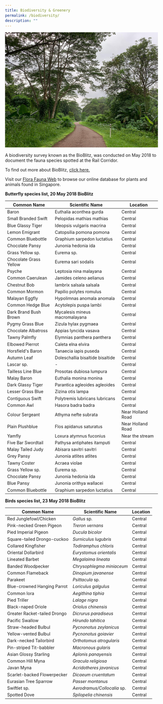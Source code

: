 ```yaml
---
title: Biodiversity & Greenery
permalink: /biodiversity/
description: ""
---
```

![rail corridor greenery](/images/RC%20Central/Central_path4_IMG-20210521-WA0011.jpg)

A biodiversity survey known as the BioBlitz, was conducted on May 2018 to document the fauna species spotted at the Rail Corridor. 

To find out more about BioBlitz, [click here.](https://www.nparks.gov.sg/biodiversity/community-in-nature-initiative/bioblitz)

Visit our [Flora Fauna Web](https://www.nparks.gov.sg/florafaunaweb) to browse our online database for plants and animals found in Singapore.

**Butterfly species list, 20 May 2018 BioBlitz**

| Common Name | Scientific Name | Location |
| -------- | -------- | -------- |
| Baron | Euthalia aconthea gurda | Central |
| Small Branded Swift | Pelopidas mathias mathias | Central |
| Blue Glassy Tiger | Ideopsis vulgaris macrina | Central |
| Lemon Emigrant | Catopsilia pomona pomona | Central |
| Common Bluebottle | Graphium sarpedon luctatius | Central |
| Chocolate Pansy | Junonia hedonia ida | Central |
| Grass Yellow sp. | Eurema sp.  | Central |
| Chocolate Grass Yellow | Eurema sari sodalis | Central |
| Psyche | Leptosia nina malayana | Central |
| Common Caerulean | Jamides celeno aelianus | Central |
| Chestnut Bob | Iambrix salsala salsala | Central |
| Common Mormon | Papilio polytes romulus | Central |
| Malayan Eggfly | Hypolimnas anomala anomala | Central |
| Common Hedge Blue | Acytolepis puspa lambi | Central |
| Dark Brand Bush Brown | Mycalesis mineus macromalayana | Central |
| Pygmy Grass Blue | Zizula hylax pygmaea | Central |
| Chocolate Albatross | Appias lyncida vasava | Central |
| Tawny Palmfly | Elymnias panthera panthera | Central |
| Elbowed Pierrot | Caleta elna elvira | Central |
| Horsfield's Baron | Tanaecia iapis puseda | Central |
| Autumn Leaf | Doleschallia bisaltide bisaltide | Central |
| Lascar sp. | - | Central |
| Tailless Line Blue | Prosotas dubiosa lumpura | Central |
| Malay Baron | Euthalia monina monina | Central |
| Dark Glassy Tiger | Parantica agleoides agleoides | Central |
| Lesser Grass Blue | Zizina otis lampa | Central |
| Contiguous Swift | Polytremis lubricans lubricans | Central |
| Common Awl | Hasora badra badra | Central |
| Colour Sergeant | Athyma nefte subrata | Near Holland Road |
| Plain Plushblue | Flos apidanus saturatus | Near Holland Road |
| Yamfly | Loxura atymnus fuconius | Near the stream |
| Five Bar Swordtail | Pathysa antiphates itamputi | Central |
| Malay Tailed Judy | Abisara savitri savitri | Central |
| Grey Pansy | Junonia atlites atlites | Central |
| Tawny Coster | Acraea violae | Central |
| Grass Yellow sp. | Eurema sp.  | Central |
| Chocolate Pansy | Junonia hedonia ida | Central |
| Blue Pansy | Junonia orithya wallacei | Central |
| Common Bluebottle | Graphium sarpedon luctatius | Central |




**Birds species list, 23 May 2018 BioBlitz**

| Common Name | Scientific Name | Location |
| -------- | -------- | -------- |
| Red Junglefowl/Chicken | *Gallus* sp. | Central |
| Pink-necked Green Pigeon | *Treron vernans* | Central |
| Pied Imperial Pigeon | *Ducula bicolor* | Central |
| Square-tailed Drongo-cuckoo | *Surniculus lugubris* | Central |
| Collared Kingfisher | *Todiramphus chloris* | Central |
| Oriental Dollarbird | *Eurystomus orientalis* | Central |
| Lineated Barbet | *Megalaima lineata* | Central |
| Banded Woodpecker | *Chrysophlegma miniaceum* | Central |
| Common Flameback | *Dinopium javanense* | Central |
| Parakeet | *Psittacula* sp. | Central |
| Blue-crowned Hanging Parrot | *Loriculus galgulus* | Central |
| Common Iora | *Aegithina tiphia* | Central |
| Pied Triller | *Lalage nigra* | Central |
| Black-naped Oriole | *Oriolus chinensis* | Central |
| Greater Racket-tailed Drongo | *Dicrurus paradiseus* | Central |
| Pacific Swallow | *Hirundo tahitica* | Central |
| Straw-headed Bulbul | *Pycnonotus zeylanicus* | Central |
| Yellow-vented Bulbul | *Pycnonotus goiavier* | Central |
| Dark-necked Tailorbird | *Orthotomus atrogularis* | Central |
| Pin-striped Tit-babbler | *Macronous gularis* | Central |
| Asian Glossy Starling | *Aplonis panayensis* | Central |
| Common Hill Myna | *Gracula religiosa* | Central |
| Javan Myna | *Acridotheres javanicus* | Central |
| Scarlet-backed Flowerpecker | *Dicaeum cruentatum* | Central |
| Eurasian Tree Sparrow | *Passer montanus* | Central |
| Swiftlet sp. | *Aerodramus/Collocalia* sp. | Central |
| Spotted Dove | *Spilopelia chinensis* | Central |